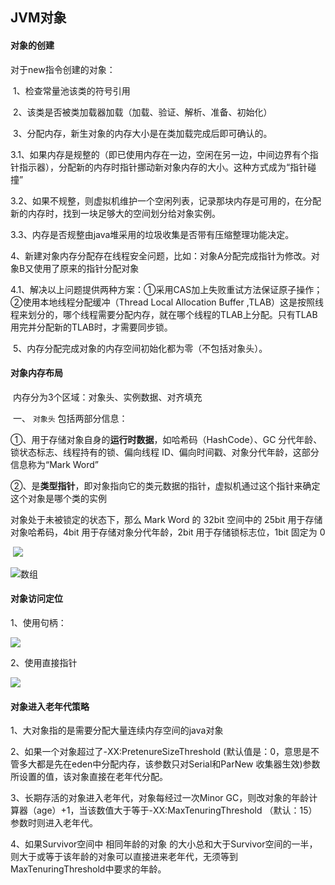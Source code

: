 ## JVM对象

#### 对象的创建

对于new指令创建的对象：

​	1、检查常量池该类的符号引用

​	2、该类是否被类加载器加载（加载、验证、解析、准备、初始化）

​	3、分配内存，新生对象的内存大小是在类加载完成后即可确认的。

​		3.1、如果内存是规整的（即已使用内存在一边，空闲在另一边，中间边界有个指针指示器），分配新的内存时指针挪动新对象内存的大小。这种方式成为“指针碰撞”

​		3.2、如果不规整，则虚拟机维护一个空闲列表，记录那块内存是可用的，在分配新的内存时，找到一块足够大的空间划分给对象实例。

​		3.3、内存是否规整由java堆采用的垃圾收集是否带有压缩整理功能决定。

​	4、新建对象内存分配存在线程安全问题，比如：对象A分配完成指针为修改。对象B又使用了原来的指针分配对象

​		4.1、解决以上问题提供两种方案：①采用CAS加上失败重试方法保证原子操作；②使用本地线程分配缓冲（Thread Local Allocation Buffer ,TLAB）这是按照线程来划分的，哪个线程需要分配内存，就在哪个线程的TLAB上分配。只有TLAB用完并分配新的TLAB时，才需要同步锁。

​	5、内存分配完成对象的内存空间初始化都为零（不包括对象头）。



#### 对象内存布局

​	内存分为3个区域：对象头、实例数据、对齐填充

​		一、 ```对象头``` 包括两部分信息：

​				①、用于存储对象自身的**运行时数据**，如哈希码（HashCode）、GC 分代年龄、锁状态标志、线程持有的锁、偏向线程 ID、偏向时间戳、对象分代年龄，这部分信息称为“Mark Word”

​				②、是**类型指针**，即对象指向它的类元数据的指针，虚拟机通过这个指针来确定这个对象是哪个类的实例

对象处于未被锁定的状态下，那么 Mark Word 的 32bit 空间中的 25bit 用于存储对象哈希码，4bit 用于存储对象分代年龄，2bit 用于存储锁标志位，1bit 固定为 0

​			![](E:\201320180110\source\image\32BitMarkWork.png)



![数组](E:\201320180110\source\image\32bitMarkWork2.png)



#### 对象访问定位

1、使用句柄：

![](E:\201320180110\source\image\ObjecBar.png)

2、使用直接指针

![](E:\201320180110\source\image\directRef.png)





#### 对象进入老年代策略

1、大对象指的是需要分配大量连续内存空间的java对象

2、如果一个对象超过了-XX:PretenureSizeThreshold (默认值是：0，意思是不管多大都是先在eden中分配内存，该参数只对Serial和ParNew 收集器生效)参数所设置的值，该对象直接在老年代分配。

3、长期存活的对象进入老年代，对象每经过一次Minor GC，则改对象的年龄计算器（age）+1，当该数值大于等于-XX:MaxTenuringThreshold （默认：15）参数时则进入老年代。

4、如果Survivor空间中 相同年龄的对象 的大小总和大于Survivor空间的一半，则大于或等于该年龄的对象可以直接进来老年代，无须等到MaxTenuringThreshold中要求的年龄。

